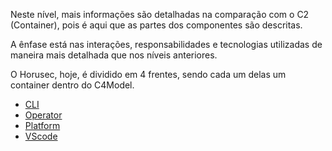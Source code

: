 Neste nível, mais informações são detalhadas na comparação com o C2 (Container), pois é aqui que as partes dos componentes são descritas.

A ênfase está nas interações, responsabilidades e tecnologias utilizadas de maneira mais detalhada que nos níveis anteriores.

O Horusec, hoje, é dividido em 4 frentes, sendo cada um delas um container dentro do C4Model.

- [CLI](C3%20-%20Component/CLI/HOME)
- [Operator](C3%20-%20Component/Operator/HOME)
- [Platform](C3%20-%20Component/Platform/HOME)
- [VScode](C3%20-%20Component/VScode/HOME)